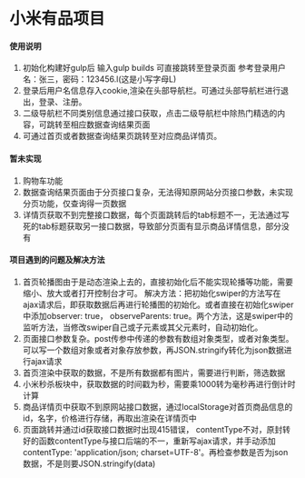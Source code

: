 # 小米有品项目

#### 使用说明

1. 初始化构建好gulp后 输入gulp builds 可直接跳转至登录页面
参考登录用户名：张三，密码：123456.l(这是小写字母L)
2.  登录后用户名信息存入cookie,渲染在头部导航栏。可通过头部导航栏进行退出，登录、注册。
3.  二级导航栏不同类别信息通过接口获取，点击二级导航栏中除热门精选的内容，可跳转至相应数据查询结果页面
4.  可通过首页或者数据查询结果页跳转至对应商品详情页。

#### 暂未实现

1.  购物车功能
2.  数据查询结果页面由于分页接口复杂，无法得知原网站分页接口参数，未实现分页功能，仅查询得一页数据
3.  详情页获取不到完整接口数据，每个页面跳转后的tab标题不一，无法通过写死的tab标题获取另一接口数据，导致部分页面有显示商品详情信息，部分没有
  


#### 项目遇到的问题及解决方法

1.  首页轮播图由于是动态渲染上去的，直接初始化后不能实现轮播等功能，需要缩小、放大或者打开控制台才可。
解决方法：把初始化swiper的方法写在ajax请求后，即获取数据后再进行轮播图的初始化。或者直接在初始化swiper中添加observer: true， observeParents: true。两个方法，这是swiper中的监听方法，当修改swiper自己或子元素或其父元素时，自动初始化。
2.  页面接口参数复杂。post传参中传递的参数有数组对象类型，或者对象类型。
可以写一个数组对象或者对象存放参数，再JSON.stringify转化为json数据进行ajax请求
3.  首页渲染中获取的数据，不是所有数据都有图片，需要进行判断，筛选数据
4.  小米秒杀板块中，获取数据的时间戳为秒，需要乘1000转为毫秒再进行倒计时计算
5.  商品详情页中获取不到原网站接口数据，通过localStorage对首页商品信息的id，名字，价格进行存储，再取出渲染在详情页中
6.  页面跳转并通过id获取接口数据时出现415错误， contentType不对，原封转好的函数contentType与接口后端的不一，重新写ajax请求，并手动添加 contentType: 'application/json; charset=UTF-8'。再检查参数是否为json数据，不是则要JSON.stringify(data)
